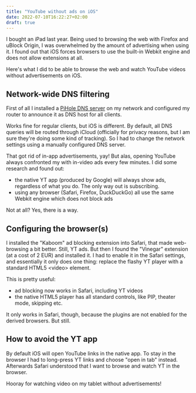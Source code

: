 ```yaml
---
title: "YouTube without ads on iOS"
date: 2022-07-10T16:22:27+02:00
draft: true
---
```


I bought an iPad last year. Being used to browsing the web with Firefox and uBlock Origin, I was overwhelmed by the amount of advertising when using it. I found out that iOS forces browsers to use the built-in Webkit engine and does not allow extensions at all.

Here's what I did to be able to browse the web and watch YouTube videos without advertisements on iOS.

## Network-wide DNS filtering

First of all I installed a [PiHole DNS server](https://pi-hole.net/) on my network and configured my router to announce it as DNS host for all clients.

Works fine for regular clients, but iOS is different. By default, all DNS queries will be routed through iCloud (officially for privacy reasons, but I am sure they're doing some kind of tracking). So I had to change the network settings using a manually configured DNS server.

That got rid of in-app advertisements, yay! But alas, opening YouTube always confronted my with in-video ads every few minutes. I did some research and found out:

- the native YT app (produced by Google) will always show ads, regardless of what you do. The only way out is subscribing.
- using any browser (Safari, Firefox, DuckDuckGo) all use the same Webkit engine which does not block ads

Not at all? Yes, there is a way.

## Configuring the browser(s)

I installed the "Kaboom" ad blocking extension into Safari, that made web-browsing a bit better. Still, YT ads. But then I found the "Vinegar" extension (at a cost of 2 EUR) and installed it. I had to enable it in the Safari settings, and essentially it only does one thing: replace the flashy YT player with a standard HTML5 &lt;video&gt; element.

This is pretty useful:

- ad blocking now works in Safari, including YT videos
- the native HTML5 player has all standard controls, like PIP, theater mode, skipping etc.

It only works in Safari, though, because the plugins are not enabled for the derived browsers. But still.

## How to avoid the YT app

By default iOS will open YouTube links in the native app. To stay in the browser I had to long-press YT links and choose "open in tab" instead. Afterwards Safari understood that I want to browse and watch YT in the browser.

Hooray for watching video on my tablet without advertisements!

